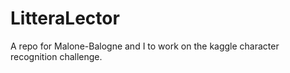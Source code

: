 LitteraLector
=============

A repo for Malone-Balogne and I to work on the kaggle character recognition challenge.